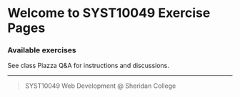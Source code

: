 # Welcome to SYST10049 Exercise Pages


### Available exercises


See class Piazza Q&amp;A for instructions and discussions.


---

> SYST10049 Web Development @ Sheridan College


